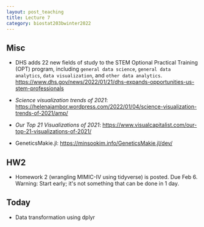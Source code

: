 ```yaml
---
layout: post_teaching
title: Lecture 7
category: biostat203bwinter2022
---
```


## Misc

* DHS adds 22 new fields of study to the STEM Optional Practical Training (OPT) program, including `general data science`, `general data analytics`, `data visualization`, and `other data analytics`.
<https://www.dhs.gov/news/2022/01/21/dhs-expands-opportunities-us-stem-professionals>

* _Science visualization trends of 2021_: <https://helenajambor.wordpress.com/2022/01/04/science-visualization-trends-of-2021/amp/>

* _Our Top 21 Visualizations of 2021_: <https://www.visualcapitalist.com/our-top-21-visualizations-of-2021/>

* GeneticsMakie.jl: <https://minsookim.info/GeneticsMakie.jl/dev/>

## HW2

* Homework 2 (wrangling MIMIC-IV using tidyverse) is posted. Due Feb 6. Warning: Start early; it's not something that can be done in 1 day. 

## Today

* Data transformation using dplyr


